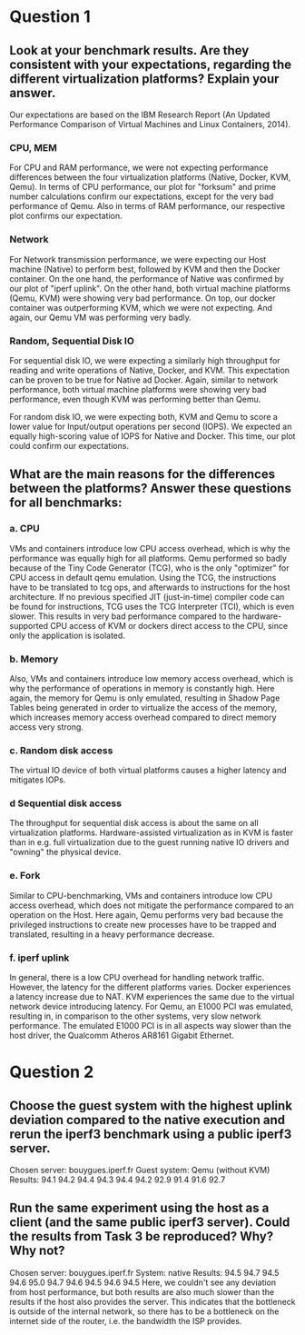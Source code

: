 # Question 1
## Look at your benchmark results. Are they consistent with your expectations, regarding the different virtualization platforms? Explain your answer. 

Our expectations are based on the IBM Research Report (An Updated Performance Comparison of Virtual Machines and Linux Containers, 2014).

### CPU, MEM

For CPU and RAM performance, we were not expecting performance differences between the four virtualization platforms (Native, Docker, KVM, Qemu). In terms of CPU performance, our plot for "forksum" and prime number calculations confirm our expectations, except for the very bad performance of Qemu. Also in terms of RAM performance, our respective plot confirms our expectation.

### Network 

For Network transmission performance, we were expecting our Host machine (Native) to perform best, followed by KVM and then the Docker container. On the one hand, the performance of Native was confirmed by our plot of "iperf uplink". On the other hand, both virtual machine platforms (Qemu, KVM) were showing very bad performance. On top, our docker container was outperforming KVM, which we were not expecting. And again, our Qemu VM was performing very badly.

### Random, Sequential Disk IO

For sequential disk IO, we were expecting a similarly high throughput for reading and write operations of Native, Docker, and KVM. This expectation can be proven to be true for Native ad Docker. Again, similar to network performance, both virtual machine platforms were showing very bad performance, even though KVM was performing better than Qemu.

For random disk IO, we were expecting both, KVM and Qemu to score a lower value for Input/output operations per second (IOPS). We expected an equally high-scoring value of IOPS for Native and Docker. This time, our plot could confirm our expectations.

## What are the main reasons for the differences between the platforms? Answer these questions for all benchmarks:

### a. CPU
VMs and containers introduce low CPU access overhead, which is why the performance was equally high for all platforms. Qemu performed so badly because of the Tiny Code Generator (TCG), who is the only "optimizer" for CPU access in default qemu emulation. Using the TCG, the instructions have to be translated to tcg ops, and afterwards to instructions for the host architecture. If no previous specified JIT (just-in-time) compiler code can be found for instructions, TCG uses the TCG Interpreter (TCI), which is even slower. This results in very bad performance compared to the hardware-supported CPU access of KVM or dockers direct access to the CPU, since only the application is isolated.
### b. Memory
Also, VMs and containers introduce low memory access overhead, which is why the performance of operations in memory is constantly high. Here again, the memory for Qemu is only emulated, resulting in Shadow Page Tables being generated in order to virtualize the access of the memory, which increases memory access overhead compared to direct memory access very strong.
### c. Random disk access
The virtual IO device of both virtual platforms causes a higher latency and mitigates IOPs.
### d Sequential disk access
The throughput for sequential disk access is about the same on all virtualization platforms. Hardware-assisted virtualization as in KVM is faster than in e.g. full virtualization due to the guest running native IO drivers and "owning" the physical device.
### e. Fork
Similar to CPU-benchmarking, VMs and containers introduce low CPU access overhead, which does not mitigate the performance compared to an operation on the Host. Here again, Qemu performs very bad because the privileged instructions to create new processes have to be trapped and translated, resulting in a heavy performance decrease.
### f. iperf uplink
In general, there is a low CPU overhead for handling network traffic. However, the latency for the different platforms varies. Docker experiences a latency increase due to NAT. KVM experiences the same due to the virtual network device introducing latency. For Qemu, an E1000 PCI was emulated, resulting in, in comparison to the other systems, very slow network performance. The emulated E1000 PCI is in all aspects way slower than the host driver, the Qualcomm Atheros AR8161 Gigabit Ethernet.

# Question 2
## Choose the guest system with the highest uplink deviation compared to the native execution and rerun the iperf3 benchmark using a public iperf3 server.
Chosen server: bouygues.iperf.fr
Guest system: Qemu (without KVM)
Results:  94.1
          94.2
          94.4
          94.3
          94.4
          94.2
          92.9
          91.4
          91.6
          92.7
## Run the same experiment using the host as a client (and the same public iperf3 server). Could the results from Task 3 be reproduced? Why? Why not?
Chosen server: bouygues.iperf.fr
System: native
Results:  94.5
          94.7
          94.5
          94.6
          95.0
          94.7
          94.6
          94.5
          94.6
          94.5
Here, we couldn't see any deviation from host performance, but both results are also much slower than the results if the host also provides the server. This indicates that the bottleneck is outside of the internal network, so there has to be a bottleneck on the internet side of the router, i.e. the bandwidth the ISP provides.
